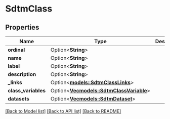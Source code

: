# SdtmClass

## Properties

Name | Type | Description | Notes
------------ | ------------- | ------------- | -------------
**ordinal** | Option<**String**> |  | [optional]
**name** | Option<**String**> |  | [optional]
**label** | Option<**String**> |  | [optional]
**description** | Option<**String**> |  | [optional]
**_links** | Option<[**models::SdtmClassLinks**](SdtmClassLinks.md)> |  | [optional]
**class_variables** | Option<[**Vec<models::SdtmClassVariable>**](SdtmClassVariable.md)> |  | [optional]
**datasets** | Option<[**Vec<models::SdtmDataset>**](SdtmDataset.md)> |  | [optional]

[[Back to Model list]](../README.md#documentation-for-models) [[Back to API list]](../README.md#documentation-for-api-endpoints) [[Back to README]](../README.md)


